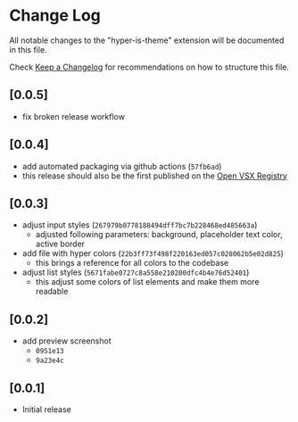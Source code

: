 # Change Log

All notable changes to the "hyper-is-theme" extension will be documented in this file.

Check [Keep a Changelog](http://keepachangelog.com/) for recommendations on how to structure this file.

## [0.0.5]

- fix broken release workflow

## [0.0.4]

- add automated packaging via github actions (`57fb6ad`)
- this release should also be the first published on the [Open VSX Registry](https://open-vsx.org/)

## [0.0.3]

- adjust input styles (`267979b0778188494dff7bc7b228468ed485663a`)
  - adjusted following parameters: background, placeholder text color, active border
- add file with hyper colors (`22b3ff73f498f220163ed057c028062b5e02d825`)
  - this brings a reference for all colors to the codebase
- adjust list styles (`5671fabe0727c8a558e210200dfc4b4e76d52401`)
  - this adjust some colors of list elements and make them more readable

## [0.0.2]

- add preview screenshot
  - `0951e13`
  - `9a23e4c`

## [0.0.1]

- Initial release
